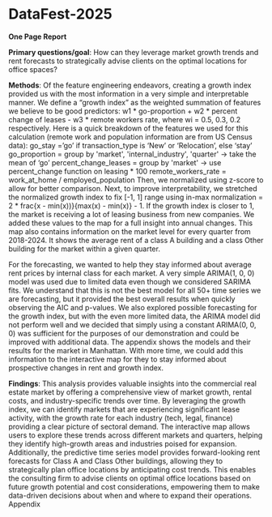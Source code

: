# DataFest-2025

**One Page Report**

**Primary questions/goal**: How can they leverage market growth trends and rent forecasts to strategically advise clients on the optimal locations for office spaces?

**Methods**: Of the feature engineering endeavors, creating a growth index provided us with the most information in a very simple and interpretable manner. We define a “growth index” as the weighted summation of features we believe to be good predictors: w1 * go-proportion + w2 * percent change of leases - w3 * remote workers rate, where wi = 0.5, 0.3, 0.2 respectively. Here is a quick breakdown of the features we used for this calculation (remote work and population information are from US Census data):
go_stay =’go’ if transaction_type is ‘New’ or ‘Relocation’, else ‘stay’ 
go_proportion = group by 'market', 'internal_industry', 'quarter' → take the mean of ‘go’
percent_change_leases = group by 'market' → use percent_change function on leasing * 100
remote_workers_rate = work_at_home / employed_population
Then, we normalized using z-score to allow for better comparison. Next, to improve interpretability, we stretched the normalized growth index to fix [-1, 1] range using in-max normalization = 2 * frac{x - min(x))}{max(x) - min(x)} - 1. If the growth index is closer to 1, the market is receiving a lot of leasing business from new companies. We added these values to the map for a full insight into annual changes. This map also contains information on the market level for every quarter from 2018-2024. It shows the average rent of a class A building and a class Other building for the market within a given quarter. 

For the forecasting, we wanted to help they stay informed about average rent prices by internal class for each market. A very simple ARIMA(1, 0, 0) model was used due to limited data even though we considered SARIMA fits. We understand that this is not the best model for all 50+ time series we are forecasting, but it provided the best overall results when quickly observing the AIC and p-values. We also explored possible forecasting for the growth index, but with the even more limited data, the ARIMA model did not perform well and we decided that simply using a constant ARIMA(0, 0, 0) was sufficient for the purposes of our demonstration and could be improved with additional data. The appendix shows the models and their results for the market in Manhattan. With more time, we could add this information to the interactive map for they to stay informed about prospective changes in rent and growth index.

**Findings**: This analysis provides valuable insights into the commercial real estate market by offering a comprehensive view of market growth, rental costs, and industry-specific trends over time. By leveraging the growth index, we can identify markets that are experiencing significant lease activity, with the growth rate for each industry (tech, legal, finance) providing a clear picture of sectoral demand. The interactive map allows users to explore these trends across different markets and quarters, helping they identify high-growth areas and industries poised for expansion. Additionally, the predictive time series model provides forward-looking rent forecasts for Class A and Class Other buildings, allowing they to strategically plan office locations by anticipating cost trends. This enables the consulting firm to advise clients on optimal office locations based on future growth potential and cost considerations, empowering them to make data-driven decisions about when and where to expand their operations.
Appendix







